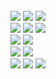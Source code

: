 
<div>
  <br/>
    <img src="https://img.shields.io/badge/CLANG-A8B9CC?style=flat-square&logo=C&logoColor=black"/>
    <img src="https://img.shields.io/badge/JAVASCRIPT-F7DF1E?style=flat-square&logo=JavaScript&logoColor=black"/>
    <img src="https://img.shields.io/badge/TYPESCRIPT-3178C6?style=flat-square&logo=Typescript&logoColor=white"/>
  <br/>
    <img src="https://img.shields.io/badge/REACT-61DAFB?style=flat-square&logo=React&logoColor=black"/>
    <img src="https://img.shields.io/badge/REDUX-764ABC?style=flat-square&logo=Redux&logoColor=white"/>
    <img src="https://img.shields.io/badge/ELECTRON-47848F?style=flat-square&logo=Electron&logoColor=white"/>
  <br/>
    <img src="https://img.shields.io/badge/DOCKER-2496ED?style=flat-square&logo=Docker&logoColor=white"/>
    <img src="https://img.shields.io/badge/KUBERNETES-326CE5?style=flat-square&logo=Kubernetes&logoColor=white"/>
  <br/>
    <img src="https://img.shields.io/badge/FIGMA-F24E1E?style=flat-square&logo=Figma&logoColor=white"/>
    <img src="https://img.shields.io/badge/BITBUCKET-0052CC?style=flat-square&logo=Bitbucket&logoColor=white"/>
  <br/>
    <img src="https://img.shields.io/badge/CLAUDE-D97757?style=flat-square&logo=Claude&logoColor=white"/>
    <img src="https://img.shields.io/badge/ANTHROPIC-191919?style=flat-square&logo=anthropic&logoColor=white"/>
    <img src="https://img.shields.io/badge/PERPLEXITY-1FB8CD?style=flat-square&logo=perplexity&logoColor=white"/>
  <br/>
</div>
